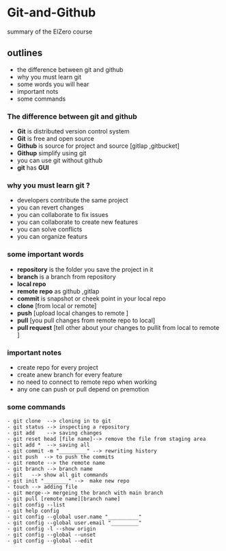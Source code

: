 # Git-and-Github
summary of the ElZero course

## outlines

- the difference between git and github
- why you must learn git
- some words you will hear
- important nots
- some commands 



### The difference between git and github 

- **Git**  is distributed version control system  
- **Git** is free and open source 
- **Github** is source for project and source [gitlap ,gitbucket]
- **Githup** simplify using git
- you can use git without github
- **git** has **GUI**



### why you must learn git ?

- developers contribute the same project 
- you can revert changes 
- you can collaborate to fix issues
- you can collaborate to create new features
- you can solve conflicts 
- you can organize featurs



### some important words 

- **repository** is the folder you save the project in it
-  **branch** is a branch from repository
- **local repo**
- **remote repo** as github ,gitlap
-  **commit** is snapshot or cheek point in your local repo 
- **clone** [from local or remote]
- **push** [upload local changes to remote ]
- **pull** [you pull changes from remote repo to local]
- **pull request** [tell other about your changes to pullit from local to remote ]



### important notes

- create repo for every project 
- create anew branch  for every feature
-  no need to connect to remote repo when working 
- any one can push or pull depend on premotion

 

### some commands

```
- git clone  --> cloning in to git 
- git status --> inspecting a repository
- git add    --> saving changes 
- git reset head [file name]--> remove the file from staging area
- git add *  --> saving all
- git commit -m "_________" --> rewriting history
- git push  --> to push the commits
- git remote --> the remote name
- git branch --> branch name 
- git   --> show all git commands
- git init "________" -->  make new repo
- touch --> adding file 
- git merge--> mergeing the branch with main branch 
- git pull [remote name][branch name]
- git config --list
- git help config 
- git config --global user.name "__________"
- git config --global user.email "_________"
- git config -l --show origin 
- git config --global --unset
- git config --global --edit

```

 

